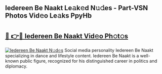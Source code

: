 ## Iedereen Be Naakt Le𝚊k𝚎d N𝚞𝚍es - Part-VSN Photos Vid𝚎o Le𝚊ks PpyHb

# <h2><a href="http://fb020l.evod.top/?m=Iedereen+Be+Naakt">🔗 👉🔴 Iedereen Be Naakt Vid𝚎o Ph𝚘t𝚘s</a></h2>

[![Iedereen Be Naakt N𝚞d𝚎s](https://i.imgur.com/8V9OHl7.gif)](http://fb020l.evod.top/?m=Iedereen+Be+Naakt)
Social media personality Iedereen Be Naakt specializing in dance and lifestyle content. Iedereen Be Naakt is a well-known public figure, recognized for his distinguished career in politics and diplomacy. 
